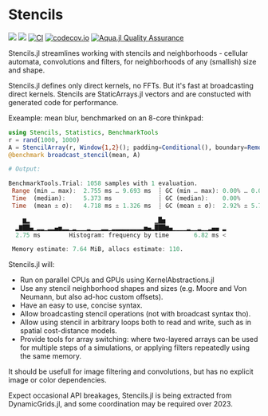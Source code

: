 # Stencils

[![](https://img.shields.io/badge/docs-stable-blue.svg)](https://rafaqz.github.io/Stencils.jl/stable)
[![](https://img.shields.io/badge/docs-dev-blue.svg)](https://rafaqz.github.io/Stencils.jl/dev)
[![CI](https://github.com/rafaqz/Stencils.jl/actions/workflows/ci.yml/badge.svg)](https://github.com/rafaqz/Stencils.jl/actions/workflows/ci.yml)
[![codecov.io](http://codecov.io/github/rafaqz/Stencils.jl/coverage.svg?branch=master)](http://codecov.io/github/rafaqz/Stencils.jl?branch=master)
[![Aqua.jl Quality Assurance](https://img.shields.io/badge/Aqua.jl-%F0%9F%8C%A2-aqua.svg)](https://github.com/JuliaTesting/Aqua.jl)

Stencils.jl streamlines working with stencils and neighborhoods - 
cellular automata, convolutions and filters, for neighborhoods of any 
(smallish) size and shape.

Stencils.jl defines only direct kernels, no FFTs. But it's fast at 
broadcasting direct kernels. Stencils are StaticArrays.jl vectors 
and are constucted with generated code for performance.

Exeample: mean blur, benchmarked on an 8-core thinkpad:

```julia
using Stencils, Statistics, BenchmarkTools
r = rand(1000, 1000)
A = StencilArray(r, Window{1,2}(); padding=Conditional(), boundary=Remove(zero(eltype(r))));
@benchmark broadcast_stencil(mean, A)

# Output:

BenchmarkTools.Trial: 1058 samples with 1 evaluation.
 Range (min … max):  2.755 ms … 9.693 ms  ┊ GC (min … max): 0.00% … 0.00%
 Time  (median):     5.373 ms             ┊ GC (median):    0.00%
 Time  (mean ± σ):   4.718 ms ± 1.326 ms  ┊ GC (mean ± σ):  2.92% ± 5.78%

    ▆▂                                   ▁█▅                 
  ▂▇██▄▁▂▂▁▂▂▄▅▂▂▁▂▁▁▁▂▁▁▁▂▂▁▂▂▂▂▂▂▂▂▂▅▄▂███▆▄▁▁▁▁▂▁▁▂▁▁▂▄▄ ▂
  2.75 ms        Histogram: frequency by time       6.82 ms <

 Memory estimate: 7.64 MiB, allocs estimate: 110.
```

Stencils.jl will:

- Run on parallel CPUs and GPUs using KernelAbstractions.jl
- Use any stencil neighborhood shapes and sizes (e.g. Moore and Von Neumann, but also ad-hoc custom offsets).
- Have an easy to use, concise syntax.
- Allow broadcasting stencil operations (not with broadcast syntax tho).
- Allow using stencil in arbitrary loops both to read and write, 
  such as in spatial cost-distance models.
- Provide tools for array switching: where two-layered arrays can be used for
  multiple steps of a simulations, or applying filters repeatedly using the same memory.

It should be usefull for image filtering and convolutions, but has no explicit image or color dependencies.

Expect occasional API breakages, Stencils.jl is being extracted from DynamicGrids.jl, and some coordination
may be required over 2023.
